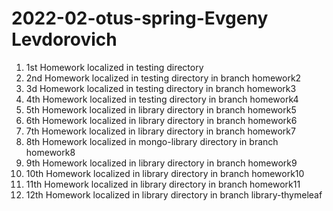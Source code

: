 # 2022-02-otus-spring-Evgeny Levdorovich
1. 1st Homework localized in testing directory
2. 2nd Homework localized in testing directory in branch homework2
3. 3d Homework localized in testing directory in branch homework3
4. 4th Homework localized in testing directory in branch homework4
5. 5th Homework localized in library directory in branch homework5
6. 6th Homework localized in library directory in branch homework6
7. 7th Homework localized in library directory in branch homework7
8. 8th Homework localized in mongo-library directory in branch homework8
9. 9th Homework localized in library directory in branch homework9
10. 10th Homework localized in library directory in branch homework10
11. 11th Homework localized in library directory in branch homework11
12. 12th Homework localized in library directory in branch library-thymeleaf
